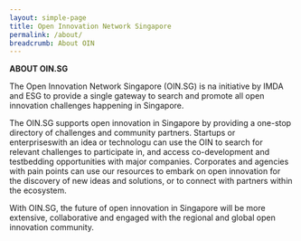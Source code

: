 ```yaml
---
layout: simple-page
title: Open Innovation Network Singapore
permalink: /about/
breadcrumb: About OIN
---
```

**ABOUT OIN.SG**

The Open Innovation Network Singapore (OIN.SG) is na initiative by IMDA and ESG to provide a single gateway to search and promote all open innovation challenges happening in Singapore.

The OIN.SG supports open innovation in Singapore by providing a one-stop directory of challenges and community partners. Startups or enterpriseswith an idea or technologu can use the OIN to search for relevant challenges to participate in, and access co-development and testbedding opportunities with major companies. Corporates and agencies with pain points can use our resources to embark on open innovation for the discovery of new ideas and solutions, or to connect with partners within the ecosystem.

With OIN.SG, the future of open innovation in Singapore will be more extensive, collaborative and engaged with the regional and global open innovation community.
